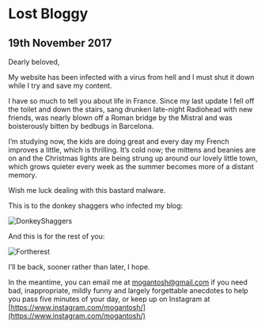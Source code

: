 ﻿                
# Lost Bloggy

## 19th November 2017

Dearly beloved,

My website has been infected with a virus from hell and I must shut it down while I try and save my content.

I have so much to tell you about life in France. Since my last update I fell off the toilet and down the stairs, sang drunken late-night Radiohead with new friends, was nearly blown off a Roman bridge by the Mistral and was boisterously bitten by bedbugs in Barcelona.

I’m studying now, the kids are doing great and every day my French improves a little, which is thrilling. It’s cold now; the mittens and beanies are on and the Christmas lights are being strung up around our lovely little town, which grows quieter every week as the summer becomes more of a distant memory.

Wish me luck dealing with this bastard malware.

This is to the donkey shaggers who infected my blog:

![DonkeyShaggers](http://mogantosh.com/images/20171119/bean-finger.gif)

And this is for the rest of you:

![Fortherest](http://mogantosh.com/images/20171119/bean-wave.gif)

I’ll be back, sooner rather than later, I hope.

In the meantime, you can email me at mogantosh@gmail.com if you need bad, inappropriate, mildly funny and largely forgettable anecdotes to help you pass five minutes of your day, or keep up on Instagram at [https://www.instagram.com/mogantosh/](https://www.instagram.com/mogantosh/)